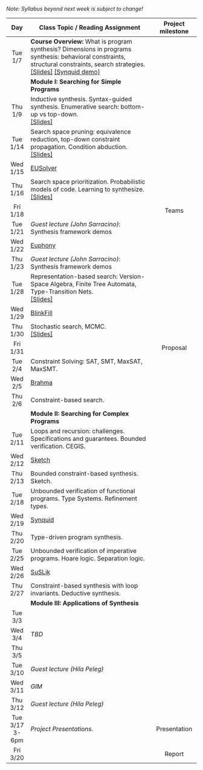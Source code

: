 *Note: Syllabus beyond next week is subject to change!*

| Day           | Class Topic / Reading Assignment | Project milestone |
|:-------------:| ----- | :-------:|
|Tue<br/> 1/7   |**Course Overview:** What is program synthesis? Dimensions in programs synthesis: behavioral constraints, structural constraints, search strategies.<br/>[\[Slides\]](../blob/master/lectures/Lecture01.pdf) [\[Synquid demo\]](http://comcom.csail.mit.edu/demos/#intersection)| |
| |**Module I: Searching for Simple Programs** | |
|Thu<br/> 1/9   | Inductive synthesis. Syntax-guided synthesis. Enumerative search: bottom-up vs top-down.<br/>[\[Slides\]](../blob/master/lectures/Lecture02.pdf) | | 
|Tue<br/> 1/14  | Search space pruning: equivalence reduction, top-down constraint propagation. Condition abduction.<br/>[\[Slides\]](../blob/master/lectures/Lecture03.pdf) | |
|Wed<br/> 1/15  | [EUSolver](Reading-List#week-2-eusolver) | | 
|Thu<br/> 1/16  | Search space prioritization. Probabilistic models of code. Learning to synthesize.<br/>[\[Slides\]](../blob/master/lectures/Lecture04.pdf) | |
|Fri<br/> 1/18  | | Teams |
|Tue<br/> 1/21  | *Guest lecture (John Sarracino)*: Synthesis framework demos | |
|Wed<br/> 1/22  | [Euphony](Reading-List#week-3-euphony) | | 
|Thu<br/> 1/23  | *Guest lecture (John Sarracino)*: Synthesis framework demos| |
|Tue<br/> 1/28  | Representation-based search: Version-Space Algebra, Finite Tree Automata, Type-Transition Nets.<br/>[\[Slides\]](../blob/master/lectures/Lecture05.pdf) | |
|Wed<br/> 1/29  | [BlinkFill](Reading-List#week-4-blinkfill) | | 
|Thu<br/> 1/30  | Stochastic search, MCMC.<br/>[\[Slides\]](../blob/master/lectures/Lecture06.pdf)  | |
|Fri<br/> 1/31  | | Proposal |
|Tue<br/> 2/4   | Constraint Solving: SAT, SMT, MaxSAT, MaxSMT. | |
|Wed<br/> 2/5   | [Brahma](Reading-List#week-5-brahma) | | 
|Thu<br/> 2/6   | Constraint-based search. | |
| |**Module II: Searching for Complex Programs** | |
|Tue<br/> 2/11  | Loops and recursion: challenges. Specifications and guarantees. Bounded verification. CEGIS. | |
|Wed<br/> 2/12  | [Sketch](Reading-List#week-6-sketch) | | 
|Thu<br/> 2/13  | Bounded constraint-based synthesis. Sketch. | |
|Tue<br/> 2/18  | Unbounded verification of functional programs. Type Systems. Refinement types. | |
|Wed<br/> 2/19  | [Synquid](Reading-List#week-7-synquid) | | 
|Thu<br/> 2/20  | Type-driven program synthesis. | |
|Tue<br/> 2/25  | Unbounded verification of imperative programs. Hoare logic. Separation logic. | |
|Wed<br/> 2/26  | [SuSLik](Reading-List#week-8-suslik) | | 
|Thu<br/> 2/27  | Constraint-based synthesis with loop invariants. Deductive synthesis. | |
| |**Module III: Applications of Synthesis** | |
|Tue<br/> 3/3   | | |
|Wed<br/> 3/4   | *TBD* | | 
|Thu<br/> 3/5   | | |
|Tue<br/> 3/10  | *Guest lecture (Hila Peleg)* | |
|Wed<br/> 3/11  | *GIM* | | 
|Thu<br/> 3/12  | *Guest lecture (Hila Peleg)*| |
|Tue<br/> 3/17<br/> 3-6pm |*Project Presentations*.| Presentation |
|Fri<br/> 3/20 | | Report |





